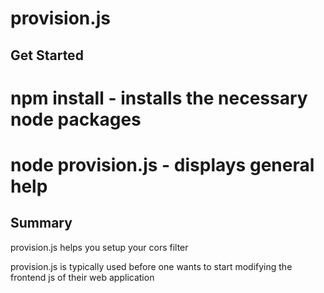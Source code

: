 provision.js
============

Get Started
-----------

# npm install - installs the necessary node packages
# node provision.js - displays general help

Summary
-------

provision.js helps you setup your cors filter

provision.js is typically used before one wants to start modifying the frontend js of their web application
